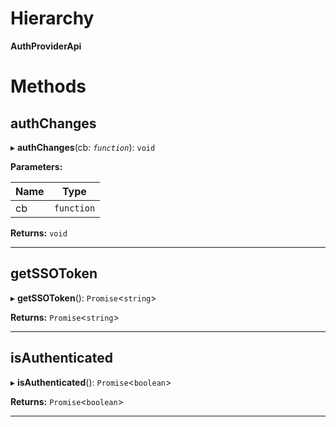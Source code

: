 

# Hierarchy

**AuthProviderApi**

# Methods

<a id="authchanges"></a>

##  authChanges

▸ **authChanges**(cb: *`function`*): `void`

**Parameters:**

| Name | Type |
| ------ | ------ |
| cb | `function` |

**Returns:** `void`

___
<a id="getssotoken"></a>

##  getSSOToken

▸ **getSSOToken**(): `Promise`<`string`>

**Returns:** `Promise`<`string`>

___
<a id="isauthenticated"></a>

##  isAuthenticated

▸ **isAuthenticated**(): `Promise`<`boolean`>

**Returns:** `Promise`<`boolean`>

___

